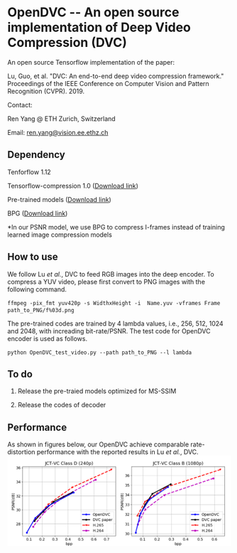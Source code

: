 # OpenDVC -- An open source implementation of Deep Video Compression (DVC)

An open source Tensorflow implementation of the paper:

Lu, Guo, et al. "DVC: An end-to-end deep video compression framework." Proceedings of the IEEE Conference on Computer Vision and Pattern Recognition (CVPR). 2019.

Contact:

Ren Yang @ ETH Zurich, Switzerland

Email: ren.yang@vision.ee.ethz.ch

## Dependency

Tenforflow 1.12

Tensorflow-compression 1.0 ([Download link](https://github.com/tensorflow/compression/releases/tag/v1.0))

Pre-trained models ([Download link](https://drive.google.com/drive/folders/1gUkf9FNjiZw6Pcr5U_bl3jgbM1_ZpB2K?usp=sharing))

BPG ([Download link](https://bellard.org/bpg/)) 

*In our PSNR model, we use BPG to compress I-frames instead of training learned image compression models

## How to use

We follow Lu *et al.*, DVC to feed RGB images into the deep encoder. To compress a YUV video, please first convert to PNG images with the following command.

```
ffmpeg -pix_fmt yuv420p -s WidthxHeight -i  Name.yuv -vframes Frame path_to_PNG/f%03d.png
```
The pre-trained codes are trained by 4 lambda values, i.e., 256, 512, 1024 and 2048, with increading bit-rate/PSNR. The test code for OpenDVC encoder is used as follows.
```
python OpenDVC_test_video.py --path path_to_PNG --l lambda
```
## To do

1. Release the pre-traied models optimized for MS-SSIM

2. Release the codes of decoder

## Performance

As shown in figures below, our OpenDVC achieve comparable rate-distortion performance with the reported results in Lu *et al.*, DVC.
![ ](OpenDVC_performance.png)

